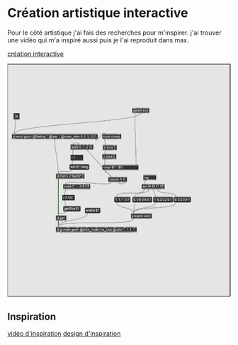 # Création artistique interactive
Pour le côté artistique j'ai fais des recherches pour m'inspirer. j'ai trouver une vidéo qui m'a inspiré aussi puis je l'ai reproduit dans max.

[création interactive](https://youtu.be/qpILdWYjV24)

![max](medias/max.PNG)

## Inspiration

[vidéo d'inspiration](https://www.youtube.com/watch?v=eMfxO_PxZlk)
[design d'inspiration](http://www.generative-gestaltung.de/2/sketches/?01_P/P_2_0_02)
